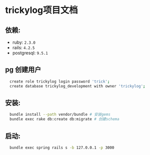 # trickylog项目文档

## 依赖:

 * ruby: `2.3.0`
 * rails: `4.2.5`
 * postgresql: `9.5.1`

## pg 创建用户
```bash
  create role trickylog login password 'trick';
  create database trickylog_development with owner 'trickylog';
```

## 安装:
```bash
  bundle install --path vendor/bundle # 安装gems
  bundle exec rake db:create db:migrate # 创建schema
```

## 启动:
```bash
  bundle exec spring rails s -b 127.0.0.1 -p 3000
```
